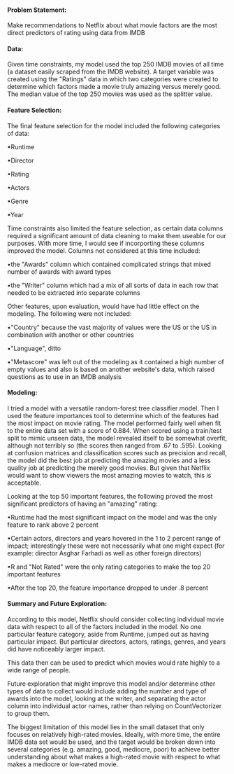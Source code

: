 #### Problem Statement:
Make recommendations to Netflix about what movie factors are the most direct predictors of rating using data from IMDB

#### Data:
Given time constraints, my model used the top 250 IMDB movies of all time (a dataset easily scraped from the IMDB website). A target variable was created using the "Ratings" data in which two categories were created to determine which factors made a movie truly amazing versus merely good. The median value of the top 250 movies was used as the splitter value.

#### Feature Selection:
The final feature selection for the model included the following categories of data:

•Runtime

•Director

•Rating

•Actors

•Genre

•Year

Time constraints also limited the feature selection, as certain data columns required a significant amount of data cleaning to make them useable for our purposes. With more time, I would see if incorporting these columns improved the model. Columns not considered at this time included:

•the "Awards" column which contained complicated strings that mixed number of awards with award types

•the "Writer" column which had a mix of all sorts of data in each row that needed to be extracted into separate columns

Other features, upon evaluation, would have had little effect on the modeling. The following were not included:

•"Country" because the vast majority of values were the US or the US in combination with another or other countries 

•"Language", ditto 

•"Metascore" was left out of the modeling as it contained a high number of empty values and also is based on another website's data, which raised questions as to use in an IMDB analysis

#### Modeling:
I tried a model with a versatile random-forest tree classifier model. Then I used the  feature importances tool to determine which of the features had the most impact on movie rating. The model performed fairly well when fit to the entire data set with a score of 0.884. When scored using a train/test split to mimic unseen data, the model revealed itself to be somewhat overfit, although not terribly so (the scores then ranged from .67 to .595). Looking at confusion matrices and classification scores such as precision and recall, the model did the best job at predicting the amazing movies and a less quality job at predicting the merely good movies. But given that Netflix would want to show viewers the most amazing movies to watch, this is acceptable.

Looking at the top 50 important features, the following proved the most significant predictors of having an "amazing" rating:

•Runtime had the most significant impact on the model and was the only feature to rank above 2 percent

•Certain actors, directors and years hovered in the 1 to 2 percent range of impact; interestingly these were not necessarily what one might expect (for example: director Asghar Farhadi as well as other foreign directors) 

•R and "Not Rated" were the only rating categories to make the top 20 important features

•After the top 20, the feature importance dropped to under .8 percent

#### Summary and Future Exploration:
According to this model, Netflix should consider collecting individual movie data with respect to all of the factors included in the model. No one particular feature category, aside from Runtime, jumped out as having particular impact. But particular directors, actors, ratings, genres, and years did have noticeably larger impact. 

This data then can be used to predict which movies would rate highly to a wide range of people. 

Future exploration that might improve this model and/or determine other types of data to collect would include adding the number and type of awards into the model, looking at the writer, and separating the actor column into individual actor names, rather than relying on CountVectorizer to group them. 

The biggest limitation of this model lies in the small dataset that only focuses on relatively high-rated movies. Ideally, with more time, the entire IMDB data set would be used, and the target would be broken down into several categories (e.g. amazing, good, mediocre, poor) to achieve better understanding about what makes a high-rated movie with respect to what makes a mediocre or low-rated movie.